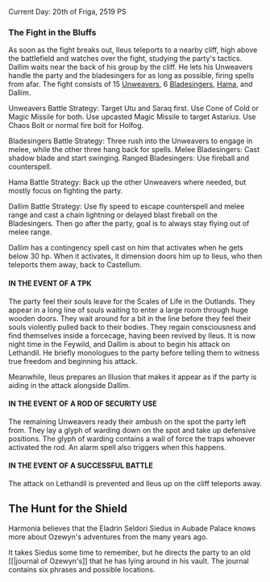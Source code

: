 Current Day: 20th of Friga, 2519 PS
### The Fight in the Bluffs
As soon as the fight breaks out, Ileus teleports to a nearby cliff, high above the battlefield and watches over the fight, studying the party's tactics. Dallim waits near the back of his group by the cliff. He lets his Unweavers handle the party and the bladesingers for as long as possible, firing spells from afar. The fight consists of 15 [Unweavers](https://dnd-wiki.org/wiki/Wild_Magic_Sorcerer_(5e_NPC)), 6 [Bladesingers](https://www.dandwiki.com/wiki/Bladesinger_(5e_Creature)), [Hama](https://www.emptyhexes.com/monster-mondays/npc-sorcerer), and Dallim.

Unweavers Battle Strategy:
Target Utu and Saraq first. Use Cone of Cold or Magic Missile for both.
Use upcasted Magic Missile to target Astarius.
Use Chaos Bolt or normal fire bolt for Holfog.

Bladesingers Battle Strategy:
Three rush into the Unweavers to engage in melee, while the other three hang back for spells.
Melee Bladesingers: Cast shadow blade and start swinging.
Ranged Bladesingers: Use fireball and counterspell.

Hama Battle Strategy:
Back up the other Unweavers where needed, but mostly focus on fighting the party.

Dallim Battle Strategy:
Use fly speed to escape counterspell and melee range and cast a chain lightning or delayed blast fireball on the Bladesingers. Then go after the party, goal is to always stay flying out of melee range.

Dallim has a contingency spell cast on him that activates when he gets below 30 hp. When it activates, it dimension doors him up to Ileus, who then teleports them away, back to Castellum.
#### IN THE EVENT OF A TPK
The party feel their souls leave for the Scales of Life in the Outlands. They appear in a long line of souls waiting to enter a large room through huge wooden doors. They wait around for a bit in the line before they feel their souls violently pulled back to their bodies. They regain consciousness and find themselves inside a forcecage, having been revived by Ileus. It is now night time in the Feywild, and Dallim is about to begin his attack on Lethandil. He briefly monologues to the party before telling them to witness true freedom and beginning his attack.

Meanwhile, Ileus prepares an Illusion that makes it appear as if the party is aiding in the attack alongside Dallim.

#### IN THE EVENT OF A ROD OF SECURITY USE
The remaining Unweavers ready their ambush on the spot the party left from. They lay a glyph of warding down on the spot and take up defensive positions. The glyph of warding contains a wall of force the traps whoever activated the rod. An alarm spell also triggers when this happens.

#### IN THE EVENT OF A SUCCESSFUL BATTLE
The attack on Lethandil is prevented and Ileus up on the cliff teleports away.


## The Hunt for the Shield
Harmonia believes that the Eladrin Seldori Siedus in Aubade Palace knows more about Ozewyn's adventures from the many years ago.

It takes Siedus some time to remember, but he directs the party to an old [[|journal of Ozewyn's]] that he has lying around in his vault. The journal contains six phrases and possible locations.